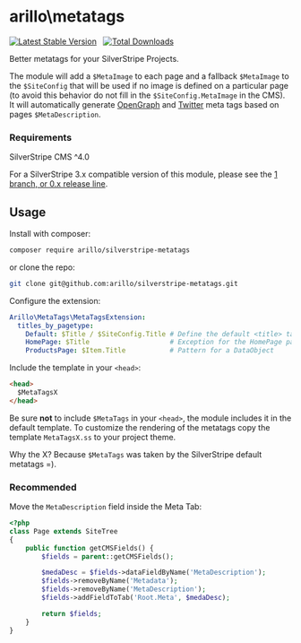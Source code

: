 # arillo\metatags

[![Latest Stable Version](https://poser.pugx.org/arillo/silverstripe-metatags/v/stable?format=flat)](https://packagist.org/packages/arillo/silverstripe-metatags)
&nbsp;
[![Total Downloads](https://poser.pugx.org/arillo/silverstripe-metatags/downloads?format=flat)](https://packagist.org/packages/arillo/silverstripe-metatags)

Better metatags for your SilverStripe Projects.

The module will add a `$MetaImage` to each page and a fallback `$MetaImage` to the `$SiteConfig` that will be used if no image is defined on a particular page (to avoid this behavior do not fill in the `$SiteConfig.MetaImage` in the CMS). It will automatically generate [OpenGraph](http://ogp.me/) and [Twitter](https://dev.twitter.com/cards/getting-started) meta tags based on pages `$MetaDescription`.

### Requirements

SilverStripe CMS ^4.0

For a SilverStripe 3.x compatible version of this module, please see the [1 branch, or 0.x release line](https://github.com/arillo/silverstripe-metatags/tree/1.x).

## Usage

Install with composer:

```bash
composer require arillo/silverstripe-metatags
```

or clone the repo:

```bash
git clone git@github.com:arillo/silverstripe-metatags.git
```

Configure the extension:

```yml
Arillo\MetaTags\MetaTagsExtension:
  titles_by_pagetype:
    Default: $Title / $SiteConfig.Title # Define the default <title> tag pattern. (Defaults to $Title)
    HomePage: $Title                    # Exception for the HomePage page-type
    ProductsPage: $Item.Title           # Pattern for a DataObject
```

Include the template in your `<head>`:

```html
<head>
  $MetaTagsX
</head>
```

Be sure **not** to include `$MetaTags` in your `<head>`, the module includes it in the default template. To customize the rendering of the metatags copy the template `MetaTagsX.ss` to your project theme.

Why the X? Because `$MetaTags` was taken by the SilverStripe default metatags =).

### Recommended

Move the `MetaDescription` field inside the Meta Tab:

```php
<?php
class Page extends SiteTree
{
    public function getCMSFields() {
        $fields = parent::getCMSFields();

        $medaDesc = $fields->dataFieldByName('MetaDescription');
        $fields->removeByName('Metadata');
        $fields->removeByName('MetaDescription');
        $fields->addFieldToTab('Root.Meta', $medaDesc);

        return $fields;
    }
}
```
